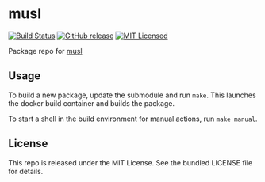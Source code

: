 musl
==========

[![Build Status](https://img.shields.io/travis/com/amylum/musl.svg)](https://travis-ci.com/amylum/musl)
[![GitHub release](https://img.shields.io/github/release/amylum/musl.svg)](https://github.com/amylum/musl/releases)
[![MIT Licensed](http://img.shields.io/badge/license-MIT-green.svg)](https://tldrlegal.com/license/mit-license)

Package repo for [musl](http://www.musl-libc.org/)

## Usage

To build a new package, update the submodule and run `make`. This launches the docker build container and builds the package.

To start a shell in the build environment for manual actions, run `make manual`.

## License

This repo is released under the MIT License. See the bundled LICENSE file for details.

